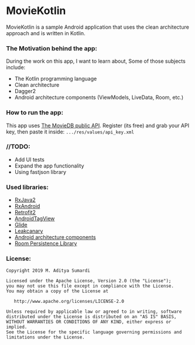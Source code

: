 # MovieKotlin
MovieKotlin is a sample Android application that uses the clean architecture approach and is written in Kotlin.

### The Motivation behind the app: ###
During the work on this app, I want to learn about, Some of those subjects include:
- The Kotlin programming language
- Clean architecture
- Dagger2
- Android architecture components (ViewModels, LiveData, Room, etc.)

### How to run the app: ###
This app uses [The MovieDB public API](https://developers.themoviedb.org/3/getting-started/introduction).
Register (its free) and grab your API key, 
then paste it inside: `.../res/values/api_key.xml`

### //TODO: ###
- Add UI tests
- Expand the app functionality
- Using fastjson library

### Used libraries: ###
- [RxJava2](https://github.com/ReactiveX/RxJava)
- [RxAndroid](https://github.com/ReactiveX/RxAndroid)
- [Retrofit2](https://github.com/square/retrofit)
- [AndroidTagView](https://github.com/whilu/AndroidTagView)
- [Glide](https://github.com/bumptech/glide)
- [Leakcanary](https://github.com/square/leakcanary)
- [Android architecture components](https://developer.android.com/topic/libraries/architecture/index.html)
- [Room Persistence Library](https://developer.android.com/topic/libraries/architecture/room.html)

### License: ###
~~~~
Copyright 2019 M. Aditya Sumardi

Licensed under the Apache License, Version 2.0 (the "License");
you may not use this file except in compliance with the License.
You may obtain a copy of the License at

   http://www.apache.org/licenses/LICENSE-2.0

Unless required by applicable law or agreed to in writing, software
distributed under the License is distributed on an "AS IS" BASIS,
WITHOUT WARRANTIES OR CONDITIONS OF ANY KIND, either express or implied.
See the License for the specific language governing permissions and
limitations under the License.
~~~~
